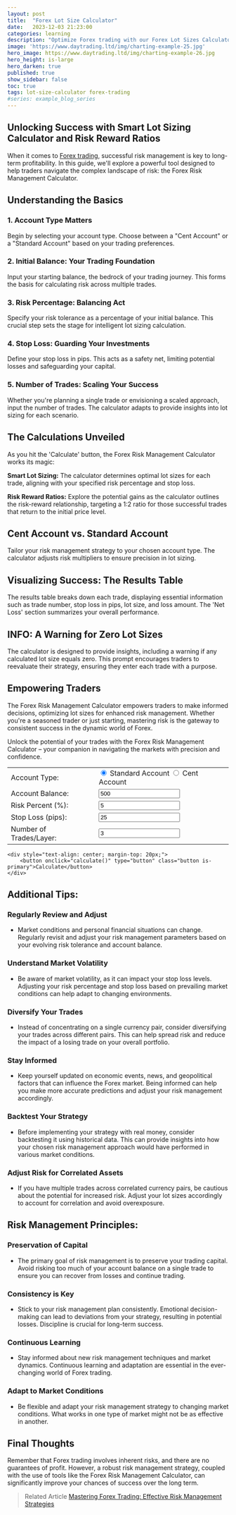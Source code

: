 ```yaml
---
layout: post
title:  "Forex Lot Size Calculator"
date:   2023-12-03 21:23:00
categories: learning
description: "Optimize Forex trading with our Forex Lot Sizes Calculator. Empower your strategy, master risk, and achieve consistent success in dynamic markets."
image: 'https://www.daytrading.ltd/img/charting-example-25.jpg'
hero_image: https://www.daytrading.ltd/img/charting-example-26.jpg
hero_height: is-large
hero_darken: true
published: true
show_sidebar: false
toc: true
tags: lot-size-calculator forex-trading
#series: example_blog_series
---
```


## Unlocking Success with Smart Lot Sizing Calculator and Risk Reward Ratios

<p>When it comes to <a href="https://www.daytrading.ltd/learning/what-is-forex-trading">Forex trading</a>, successful risk management is key to long-term profitability. In this guide, we'll explore a powerful tool designed to help traders navigate the complex landscape of risk: the Forex Risk Management Calculator.</p>

## Understanding the Basics
### 1. Account Type Matters
<p>Begin by selecting your account type. Choose between a "Cent Account" or a "Standard Account" based on your trading preferences.</p>

### 2. Initial Balance: Your Trading Foundation
<p>Input your starting balance, the bedrock of your trading journey. This forms the basis for calculating risk across multiple trades.</p>

### 3. Risk Percentage: Balancing Act
<p>Specify your risk tolerance as a percentage of your initial balance. This crucial step sets the stage for intelligent lot sizing calculation.</p>

### 4. Stop Loss: Guarding Your Investments
<p>Define your stop loss in pips. This acts as a safety net, limiting potential losses and safeguarding your capital.</p>

### 5. Number of Trades: Scaling Your Success
<p>Whether you're planning a single trade or envisioning a scaled approach, input the number of trades. The calculator adapts to provide insights into lot sizing for each scenario.</p>

## The Calculations Unveiled
<p>As you hit the 'Calculate' button, the Forex Risk Management Calculator works its magic:</p>

<p><b>Smart Lot Sizing:</b>
The calculator determines optimal lot sizes for each trade, aligning with your specified risk percentage and stop loss.</p>

<p><b>Risk Reward Ratios:</b>
Explore the potential gains as the calculator outlines the risk-reward relationship, targeting a 1:2 ratio for those successful trades that return to the initial price level.</p>

## Cent Account vs. Standard Account
<p>Tailor your risk management strategy to your chosen account type. The calculator adjusts risk multipliers to ensure precision in lot sizing.</p>

## Visualizing Success: The Results Table
<p>The results table breaks down each trade, displaying essential information such as trade number, stop loss in pips, lot size, and loss amount. The 'Net Loss' section summarizes your overall performance.</p>

## INFO: A Warning for Zero Lot Sizes
<p>The calculator is designed to provide insights, including a warning if any calculated lot size equals zero. This prompt encourages traders to reevaluate their strategy, ensuring they enter each trade with a purpose.</p>

## Empowering Traders
<p>The Forex Risk Management Calculator empowers traders to make informed decisions, optimizing lot sizes for enhanced risk management. Whether you're a seasoned trader or just starting, mastering risk is the gateway to consistent success in the dynamic world of Forex.</p>

<p>Unlock the potential of your trades with the Forex Risk Management Calculator – your companion in navigating the markets with precision and confidence.</p>

<form id="calculatorForm">
    <table>
        <tr>
            <td>Account Type:</td>
            <td>
                <label><input checked="" name="accountType" type="radio" value="standard" /> Standard Account</label>
                <label><input name="accountType" type="radio" value="cent" /> Cent Account</label>
            </td>
        </tr>
        <tr>
            <td>Account Balance:</td>
            <td><input id="initialBalance" required="" step="1" type="number" value="500" /></td>
        </tr>
        <tr>
            <td>Risk Percent (%):</td>
            <td><input id="riskPercentage" required="" step="0.1" type="number" value="5" /></td>
        </tr>
        <tr>
            <td>Stop Loss (pips):</td>
            <td><input id="stopLoss" required="" type="number" value="25" /></td>
        </tr>
        <tr>
            <td>Number of Trades/Layer:</td>
            <td><input id="numTrades" required="" type="number" value="3" /></td>
        </tr>
    </table>

    <div style="text-align: center; margin-top: 20px;">
        <button onclick="calculate()" type="button" class="button is-primary">Calculate</button>
    </div>
</form>



  <table id="resultTable" style="display: none;">
    <thead>
      <tr>
        <th>Trade Number</th>
        <th>Stop Loss (pips)</th>
        <th>Lot Size</th>
        <th>Loss Amount</th>
      </tr>
    </thead>
    <tbody id="resultBody"></tbody>
    <tfoot>
      <tr>
        <td colspan="3">Net Loss</td>
        <td id="netLoss"></td>
      </tr>
    </tfoot>
  </table>

  <div class="alert info" id="info" style="display: none;">
  </div>

  <script>
    function calculate() {
      // Clear previous result and info
      document.getElementById('resultBody').innerHTML = "";
      document.getElementById('info').innerHTML = "";
      document.getElementById('info').style.display = "none"; // Hide the warning div initially

      var initial_balance = parseFloat(document.getElementById('initialBalance').value);
      var risk_percentage = parseFloat(document.getElementById('riskPercentage').value);
      var SL = parseFloat(document.getElementById('stopLoss').value);
      var trades = parseInt(document.getElementById('numTrades').value);
      var accountType = document.querySelector('input[name="accountType"]:checked').value;

      var riskMultiplier = (accountType === 'cent') ? 0.01 : 0.01; // Adjust risk for Cent Account

      var risk = risk_percentage * initial_balance * riskMultiplier;
      var stop_loss_values = [];
      var balance = initial_balance;
      var loss_each = [];
      var hasZeroLot = false;

      for (var x = 0; x < trades; x++) {
        var y = (x + 1) / trades * SL;
        stop_loss_values.unshift(parseFloat(y.toFixed(1)));
      }

      var num_positions = stop_loss_values.length;

      var sub_risk = 0.5 * risk;

      for (var x = 0; x < trades; x++) {
        var cnt = x + 1;
        var slicer = (2 * x + 1) * risk / (trades * trades);
        loss_each.push(round(slicer, 2));
      }

      for (var trade_number = 1; trade_number <= num_positions; trade_number++) {
        var stop_loss_pips = stop_loss_values[trade_number - 1];
        var loss = loss_each[trade_number - 1];
        var lot_size = (loss > 0) ? parseFloat((loss / stop_loss_pips / 10).toFixed(2)) : 0;

        if (lot_size === 0) {
          hasZeroLot = true;
        }

        balance -= loss;

        // Append a row to the table
        var row = document.getElementById('resultBody').insertRow();
        row.insertCell(0).innerText = "Trade " + trade_number;
        row.insertCell(1).innerText = stop_loss_pips;
        row.insertCell(2).innerText = lot_size;
        row.insertCell(3).innerText = loss.toFixed(2);
      }

      var net_loss = initial_balance - balance;
      var netLossCell = document.getElementById('netLoss');
      netLossCell.innerHTML = `$${net_loss.toFixed(0)} ${accountType === 'cent' ? 'CENT' : 'USD'}`;

      // Show the table
      document.getElementById('resultTable').style.display = "block";

      // Modified warning message
      if (hasZeroLot) {
        var warningDiv = document.getElementById('info');
        warningDiv.innerHTML = "<div x-data='{visible: true}'><div class='notification is-warning' x-show.transition.duration.300ms='visible'><article class='media'><div class='media-left'><span class='icon'><i class='fas fa-exclamation-circle fa-lg'></i></span></div><div class='media-content'><div class='content'><p><strong>At least one of your calculated lot sizes is equal to 0.</strong></p><p><strong>Option 1:</strong></p><ul><li>You may choose to skip the trade with a lot size of 0.</li></ul><p><strong>Option 2:</strong></p><ul><li>You may need to increase your trading account balance and consider <a href='https://www.icmarkets.com/global/en/trading-accounts/overview/?camp=7746' rel='nofollow'><strong>opening trading account</strong></a> with highest leverage for proper risk management.</li></ul></div></div></article></div></div>"; // Customize this line
        warningDiv.style.display = "block"; // Show the warning div
      }
    }

    function closeInfo() {
      var infoDiv = document.getElementById('info');
      infoDiv.style.opacity = '0';
      setTimeout(function () {
        infoDiv.style.display = 'none';
      }, 600); // Adjust the delay (in milliseconds) as needed
    }

    function round(value, decimals) {
      return Number(Math.round(value + 'e' + decimals) + 'e-' + decimals);
    }
  </script>

## Additional Tips:
### Regularly Review and Adjust
 - Market conditions and personal financial situations can change. Regularly revisit and adjust your risk management parameters based on your evolving risk tolerance and account balance.

### Understand Market Volatility
 - Be aware of market volatility, as it can impact your stop loss levels. Adjusting your risk percentage and stop loss based on prevailing market conditions can help adapt to changing environments.

### Diversify Your Trades
 - Instead of concentrating on a single currency pair, consider diversifying your trades across different pairs. This can help spread risk and reduce the impact of a losing trade on your overall portfolio.

### Stay Informed
 - Keep yourself updated on economic events, news, and geopolitical factors that can influence the Forex market. Being informed can help you make more accurate predictions and adjust your risk management accordingly.

### Backtest Your Strategy
 - Before implementing your strategy with real money, consider backtesting it using historical data. This can provide insights into how your chosen risk management approach would have performed in various market conditions.

### Adjust Risk for Correlated Assets
 - If you have multiple trades across correlated currency pairs, be cautious about the potential for increased risk. Adjust your lot sizes accordingly to account for correlation and avoid overexposure.

## Risk Management Principles:
### Preservation of Capital
 - The primary goal of risk management is to preserve your trading capital. Avoid risking too much of your account balance on a single trade to ensure you can recover from losses and continue trading.

### Consistency is Key
 - Stick to your risk management plan consistently. Emotional decision-making can lead to deviations from your strategy, resulting in potential losses. Discipline is crucial for long-term success.

### Continuous Learning
 - Stay informed about new risk management techniques and market dynamics. Continuous learning and adaptation are essential in the ever-changing world of Forex trading.

### Adapt to Market Conditions
 - Be flexible and adapt your risk management strategy to changing market conditions. What works in one type of market might not be as effective in another.

## Final Thoughts
Remember that Forex trading involves inherent risks, and there are no guarantees of profit. However, a robust risk management strategy, coupled with the use of tools like the Forex Risk Management Calculator, can significantly improve your chances of success over the long term.

<script type="application/ld+json">
{
  "@context": "https://schema.org",
  "@type": "FAQPage",
  "mainEntity": [
    {
      "@type": "Question",
      "name": "1. What is the Forex Risk Management Calculator?",
      "acceptedAnswer": {
        "@type": "Answer",
        "text": "The Forex Risk Management Calculator is a powerful tool designed to help traders navigate the complex landscape of risk in Forex trading. It assists in intelligent lot sizing and emphasizes the importance of risk-reward ratios for long-term profitability."
      }
    },
    {
      "@type": "Question",
      "name": "2. How does the calculator work?",
      "acceptedAnswer": {
        "@type": "Answer",
        "text": "The calculator determines optimal lot sizes for each trade based on specified risk percentage and stop loss. It also explores risk-reward ratios, targeting a 1:2 ratio for successful trades. The tool adapts to different account types, such as Cent Account or Standard Account, ensuring precision in lot sizing."
      }
    },
    {
      "@type": "Question",
      "name": "3. What factors should traders consider in risk management?",
      "acceptedAnswer": {
        "@type": "Answer",
        "text": "Traders should regularly review and adjust risk parameters, understand market volatility, diversify trades, stay informed about market events, backtest strategies, and adjust risk for correlated assets. The principles of risk management include the preservation of capital, consistency, continuous learning, and adaptation to market conditions."
      }
    },
    {
      "@type": "Question",
      "name": "4. Why is preserving capital important in Forex trading?",
      "acceptedAnswer": {
        "@type": "Answer",
        "text": "Preserving capital is crucial in Forex trading to ensure the ability to recover from losses and continue trading. It is a fundamental principle of risk management, aiming to protect the trader's overall account balance and support long-term success."
      }
    },
    {
      "@type": "Question",
      "name": "5. How can traders adapt to changing market conditions?",
      "acceptedAnswer": {
        "@type": "Answer",
        "text": "Traders should be flexible and adapt their risk management strategy to changing market conditions. This includes staying informed, being disciplined, and adjusting lot sizes based on factors such as market volatility and correlation between assets."
      }
    }
  ]
}
</script>

> Related Article
> <a href="https://www.daytrading.ltd/learning/risk-management-in-forex-trading">Mastering Forex Trading: Effective Risk Management Strategies</a>